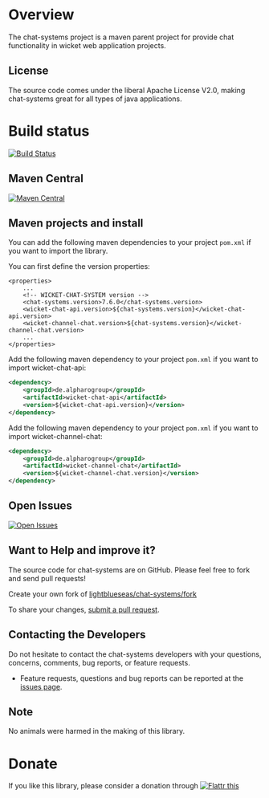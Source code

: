 # Overview

The chat-systems project is a maven parent project for provide chat functionality in wicket web application projects.

## License

The source code comes under the liberal Apache License V2.0, making chat-systems great for all types of java applications.

# Build status

[![Build Status](https://travis-ci.org/lightblueseas/chat-systems.svg?branch=master)](https://travis-ci.org/lightblueseas/chat-systems)

## Maven Central

[![Maven Central](https://maven-badges.herokuapp.com/maven-central/de.alpharogroup/chat-systems/badge.svg)](https://maven-badges.herokuapp.com/maven-central/de.alpharogroup/chat-systems)


## Maven projects and install

You can add the following maven dependencies to your project `pom.xml` if you want to import the library. 

You can first define the version properties:

```
<properties>
	...
	<!-- WICKET-CHAT-SYSTEM version -->
	<chat-systems.version>7.6.0</chat-systems.version>
	<wicket-chat-api.version>${chat-systems.version}</wicket-chat-api.version>
	<wicket-channel-chat.version>${chat-systems.version}</wicket-channel-chat.version>
	...
</properties>
```

Add the following maven dependency to your project `pom.xml` if you want to import wicket-chat-api:

```xml
<dependency>
	<groupId>de.alpharogroup</groupId>
	<artifactId>wicket-chat-api</artifactId>
	<version>${wicket-chat-api.version}</version>
</dependency>
```

Add the following maven dependency to your project `pom.xml` if you want to import wicket-channel-chat:

```xml
<dependency>
	<groupId>de.alpharogroup</groupId>
	<artifactId>wicket-channel-chat</artifactId>
	<version>${wicket-channel-chat.version}</version>
</dependency>
```

## Open Issues
[![Open Issues](https://img.shields.io/github/issues/lightblueseas/chat-systems.svg?style=flat)](https://github.com/lightblueseas/chat-systems/issues) 

## Want to Help and improve it? ###

The source code for chat-systems are on GitHub. Please feel free to fork and send pull requests!

Create your own fork of [lightblueseas/chat-systems/fork](https://github.com/lightblueseas/chat-systems/fork)

To share your changes, [submit a pull request](https://github.com/lightblueseas/chat-systems/pull/new/develop).

## Contacting the Developers

Do not hesitate to contact the chat-systems developers with your questions, concerns, comments, bug reports, or feature requests.
- Feature requests, questions and bug reports can be reported at the [issues page](https://github.com/lightblueseas/chat-systems/issues).

## Note

No animals were harmed in the making of this library.

# Donate

If you like this library, please consider a donation through 
<a href="https://flattr.com/submit/auto?fid=r7vp62&url=https%3A%2F%2Fgithub.com%2Flightblueseas%2Fchat-systems" target="_blank">
<img src="http://button.flattr.com/flattr-badge-large.png" alt="Flattr this" title="Flattr this" border="0">
</a>
